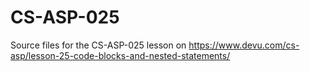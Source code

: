 # CS-ASP-025
Source files for the CS-ASP-025 lesson on https://www.devu.com/cs-asp/lesson-25-code-blocks-and-nested-statements/
